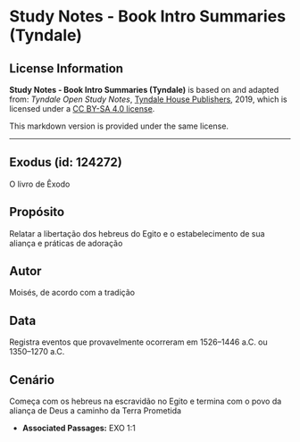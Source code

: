 # Study Notes - Book Intro Summaries (Tyndale)

## License Information

**Study Notes - Book Intro Summaries (Tyndale)** is based on and adapted from: _Tyndale Open Study Notes_, [Tyndale House Publishers](https://tyndaleopenresources.com/), 2019, which is licensed under a [CC BY-SA 4.0 license](https://creativecommons.org/licenses/by-sa/4.0/legalcode.en).

This markdown version is provided under the same license.



--------------------------------

## Exodus (id: 124272)

O livro de Êxodo

Propósito
---------

Relatar a libertação dos hebreus do Egito e o estabelecimento de sua aliança e práticas de adoração

Autor
-----

Moisés, de acordo com a tradição

Data
----

Registra eventos que provavelmente ocorreram em 1526–1446 a.C. ou 1350–1270 a.C.

Cenário
-------

Começa com os hebreus na escravidão no Egito e termina com o povo da aliança de Deus a caminho da Terra Prometida

* **Associated Passages:** EXO 1:1

